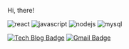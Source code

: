   Hi, there!
  
  <div>
  
![react](https://img.shields.io/badge/-React-61DAFB?logo=react&logoColor=white&style=flat&style=flat-square) ![javascript](https://img.shields.io/badge/JavaScript-F7DF1E?logo=JavaScript&logoColor=black&style=flat-square) 
![nodejs](https://img.shields.io/badge/-Node.js-%23339933?logo=Node.js&logoColor=white&style=flat-square) ![mysql](https://img.shields.io/badge/-mysql-%234479A1?logo=mysql&logoColor=white&style=flat-square)
  
[![Tech Blog Badge](http://img.shields.io/badge/-Tech%20blog-black?style=flat-square&logo=tistory&link=https://heycue.tstory.com/)](https://heycue.tistory.com/) [![Gmail Badge](https://img.shields.io/badge/Gmail-d14836?style=flat-square&logo=Gmail&logoColor=white&link=mailto:siyoonjeonn@gmail.com)](mailto:jeoncue@gmail.com)
	
  </div>
